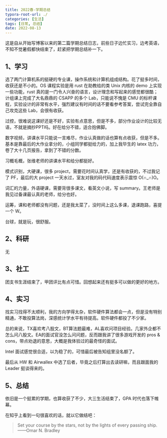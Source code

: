 ```yaml
---
title: 2022春-学期总结
typora-root-url: ./
categories: [生活]
tags: [日常, 总结]
date: 2022-08-13
---
```


这是自从开始写博客以来的第二篇学期总结日志，前些日子边忙实习，边考英语，不知不觉暑假都快结束了，赶紧把学期总结补一下。

<!--more-->

## 1、学习

选了两门计算机系的挺硬的专业课，操作系统和计算机组成结构。花了挺多时间，收获还是不小的。OS 课程实验是用 rust 在助教给的类 Unix 内核的 demo 上实现一些功能，rust 真的是一门令人兴奋的语言，设计理念和写起来的感觉都很酷；计组课上完成了大名鼎鼎的 CSAPP 的多个 Lab，只能说不愧是 CMU 的标杆课程，实验设计的非常有水平，强烈建议有时间的话不要看参考答案，尝试完全靠自己攻克这些 Lab，会很有收获。

过控，很难说这课好还是不好，实验有点意思，但是不多，部分作业设计的比较无语，不就是摘抄PPT吗。好在给分不错，适合抱佛脚。

数字视频，讲课水平只能说一言难尽，作业认真做的话也算有点收获，但是不多。基本是靠最后的大作业拿分的，小组同学都挺给力的，加上我毕生的 latex 功力，卷了大十几页报告，拿到了不错的分数。

习概毛概，张维老师的讲课水平和给分都挺好。

模式识别，大硬课，很多 project，需要花时间认真学，还是有收获的，不过我记了 PF，最后的大 project 一天水过，室友对我的码代码速度表示震惊 O(∩_∩)O。

词汇的力量，外语硬课，需要背很多课文，看英文小说，写 summary。王老师是我见过备课最认真的老师，给分也好。

运筹，课和老师都没有问题，还是我太菜了，没时间上这么多课，退课跑路，喜提一个 W。

台球，就是玩，很舒服。

## 2、科研

无

## 3、社工

团支书生涯结束了，甲团评比有点可惜。回想起来还有挺多可以做的更好的地方。

## 4、实习

找实习找得不太顺利，我的方向学得太杂，软件硬件算法都会一点，但是没有特别精通，不敢投算法岗，深感统计学水平有待提高。软件硬件都投了不少家。

总的来说，TX喜欢考八股文，BT算法题最难，AL喜欢问项目经验。几家外企都不怎么问八股文。EA的面试官没怎么问问题，反而跟我讲了很多游戏开发的 pros & cons，带点劝退的意思，大概是我体验过的最奇怪的面试。

Intel 面试感觉很合适，以为稳了的，可惜最后被告知组里没名额了。

最后从 HW 和 Airwallex 中选了后者，毕竟之后打算出去读研嘛，而且跟面我的 Leader 挺谈得来的。

## 5、总结

依旧是一个挺累的学期，也算收获了不少，大三生活结束了，GPA 时代也落下帷幕。

在知乎上看到一句很喜欢的话，就以它做结吧：

> Set your course by the stars, not by the lights of every passing ship. ——Omar N. Bradley
